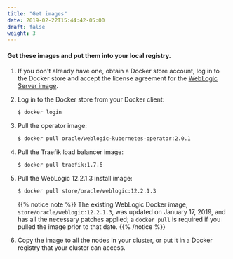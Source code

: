 ```yaml
---
title: "Get images"
date: 2019-02-22T15:44:42-05:00
draft: false
weight: 3
---
```


#### Get these images and put them into your local registry.

1. If you don't already have one, obtain a Docker store account, log in to the Docker store
and accept the license agreement for the [WebLogic Server image](https://hub.docker.com/_/oracle-weblogic-server-12c).

1. Log in to the Docker store from your Docker client:

    ```bash
    $ docker login
    ```

1. Pull the operator image:

    ```bash
    $ docker pull oracle/weblogic-kubernetes-operator:2.0.1
    ```

1. Pull the Traefik load balancer image:

    ```bash
    $ docker pull traefik:1.7.6
    ```

1. Pull the WebLogic 12.2.1.3 install image:

    ```bash
    $ docker pull store/oracle/weblogic:12.2.1.3
    ```  


    {{% notice note %}} The existing WebLogic Docker image, `store/oracle/weblogic:12.2.1.3`, was updated on January 17, 2019, and has all the necessary patches applied; a `docker pull` is required if you pulled the image prior to that date.
    {{% /notice %}}


1. Copy the image to all the nodes in your cluster, or put it in a Docker registry that your cluster can access.
